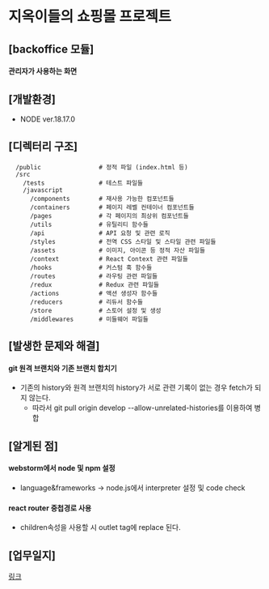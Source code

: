 # 지옥이들의 쇼핑몰 프로젝트
## [backoffice 모듈]
#### 관리자가 사용하는 화면

## [개발환경]
- NODE ver.18.17.0

## [디렉터리 구조]
```
  /public                # 정적 파일 (index.html 등)
  /src
    /tests               # 테스트 파일들
    /javascript
      /components        # 재사용 가능한 컴포넌트들
      /containers        # 페이지 레벨 컨테이너 컴포넌트들
      /pages             # 각 페이지의 최상위 컴포넌트들
      /utils             # 유틸리티 함수들
      /api               # API 요청 및 관련 로직
      /styles            # 전역 CSS 스타일 및 스타일 관련 파일들
      /assets            # 이미지, 아이콘 등 정적 자산 파일들
      /context           # React Context 관련 파일들
      /hooks             # 커스텀 훅 함수들
      /routes            # 라우팅 관련 파일들
      /redux             # Redux 관련 파일들
      /actions           # 액션 생성자 함수들
      /reducers          # 리듀서 함수들
      /store             # 스토어 설정 및 생성
      /middlewares       # 미들웨어 파일들
```

## [발생한 문제와 해결]
#### git 원격 브랜치와 기존 브랜치 합치기
- 기존의 history와 원격 브랜치의 history가 서로 관련 기록이 없는 경우 fetch가 되지 않는다.
    - 따라서 git pull origin develop --allow-unrelated-histories를 이용하여 병합

## [알게된 점]
#### webstorm에서 node 및 npm 설정
- language&frameworks -> node.js에서 interpreter 설정 및 code check
#### react router 중첩경로 사용
- children속성을 사용할 시 outlet tag에 replace 된다.


## [업무일지]
[링크](./readmeDir/meetingLog/README.md)